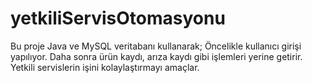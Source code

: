 # yetkiliServisOtomasyonu
Bu proje Java ve MySQL veritabanı kullanarak;
Öncelikle kullanıcı girişi yapılıyor. Daha sonra ürün kaydı, arıza kaydı gibi işlemleri yerine getirir.
Yetkili servislerin işini kolaylaştırmayı amaçlar.

